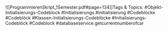 
![[ProgrammierenSkript_1Semester.pdf#page=134]]Tags & Topics:
   #Objekt-Initialisierungs-Codeblock
   #Initialisierungs
   #initialisierung
   #Codeblöcke
   #Codeblöck
   #Klassen-Initialisierungs-Codeblöcke
   #Initialisierungs-Codeblöck
   #Codeblock
   #databaseservice.getcurrentnumberofcar